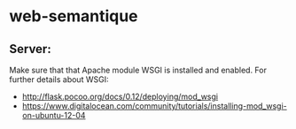 # web-semantique

## Server:

Make sure that that Apache module WSGI is installed and enabled.
For further details about WSGI:

- http://flask.pocoo.org/docs/0.12/deploying/mod_wsgi
- https://www.digitalocean.com/community/tutorials/installing-mod_wsgi-on-ubuntu-12-04
